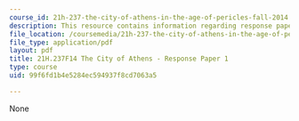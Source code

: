 ```yaml
---
course_id: 21h-237-the-city-of-athens-in-the-age-of-pericles-fall-2014
description: This resource contains information regarding response paper 1.
file_location: /coursemedia/21h-237-the-city-of-athens-in-the-age-of-pericles-fall-2014/99f6fd1b4e5284ec594937f8cd7063a5_MIT21H_237F14_Response1.pdf
file_type: application/pdf
layout: pdf
title: 21H.237F14 The City of Athens - Response Paper 1
type: course
uid: 99f6fd1b4e5284ec594937f8cd7063a5

---
```

None